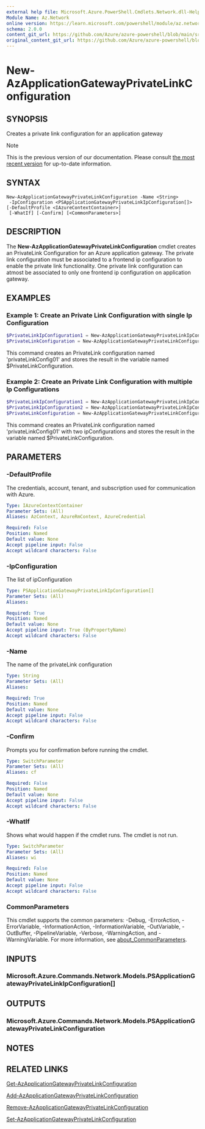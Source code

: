 ```yaml
---
external help file: Microsoft.Azure.PowerShell.Cmdlets.Network.dll-Help.xml
Module Name: Az.Network
online version: https://learn.microsoft.com/powershell/module/az.network/new-azapplicationgatewayprivatelinkconfiguration
schema: 2.0.0
content_git_url: https://github.com/Azure/azure-powershell/blob/main/src/Network/Network/help/New-AzApplicationGatewayPrivateLinkConfiguration.md
original_content_git_url: https://github.com/Azure/azure-powershell/blob/main/src/Network/Network/help/New-AzApplicationGatewayPrivateLinkConfiguration.md
---
```


# New-AzApplicationGatewayPrivateLinkConfiguration

## SYNOPSIS
Creates a private link configuration for an application gateway

> [!NOTE]
>This is the previous version of our documentation. Please consult [the most recent version](/powershell/module/az.network/new-azapplicationgatewayprivatelinkconfiguration) for up-to-date information.

## SYNTAX

```
New-AzApplicationGatewayPrivateLinkConfiguration -Name <String>
 -IpConfiguration <PSApplicationGatewayPrivateLinkIpConfiguration[]> [-DefaultProfile <IAzureContextContainer>]
 [-WhatIf] [-Confirm] [<CommonParameters>]
```

## DESCRIPTION
The **New-AzApplicationGatewayPrivateLinkConfiguration** cmdlet creates an PrivateLink Configuration for an Azure application gateway.
The private link configuration must be associated to a frontend ip configuration to enable the private link functionality.
One private link configuration can atmost be associated to only one frontend ip configuration on application gateway.

## EXAMPLES

### Example 1: Create an Private Link Configuration with single Ip Configuration
```powershell
$PrivateLinkIpConfiguration1 = New-AzApplicationGatewayPrivateLinkIpConfiguration -Name "ipConfig01" -Subnet $subnet -Primary
$PrivateLinkConfiguration = New-AzApplicationGatewayPrivateLinkConfiguration -Name "privateLinkConfig01" -IpConfiguration $privateLinkIpConfiguration1
```

This command creates an PrivateLink configuration named 'privateLinkConfig01' and stores the result in the variable named $PrivateLinkConfiguration.

### Example 2: Create an Private Link Configuration with multiple Ip Configurations
```powershell
$PrivateLinkIpConfiguration1 = New-AzApplicationGatewayPrivateLinkIpConfiguration -Name "ipConfig01" -Subnet $subnet -Primary
$PrivateLinkIpConfiguration2 = New-AzApplicationGatewayPrivateLinkIpConfiguration -Name "ipConfig02" -Subnet $subnet
$PrivateLinkConfiguration = New-AzApplicationGatewayPrivateLinkConfiguration -Name "privateLinkConfig01" -IpConfiguration $privateLinkIpConfiguration1, $privateLinkIpConfiguration2
```

This command creates an PrivateLink configuration named 'privateLinkConfig01' with two ipConfigurations and stores the result in the variable named $PrivateLinkConfiguration. 

## PARAMETERS

### -DefaultProfile
The credentials, account, tenant, and subscription used for communication with Azure.

```yaml
Type: IAzureContextContainer
Parameter Sets: (All)
Aliases: AzContext, AzureRmContext, AzureCredential

Required: False
Position: Named
Default value: None
Accept pipeline input: False
Accept wildcard characters: False
```

### -IpConfiguration
The list of ipConfiguration

```yaml
Type: PSApplicationGatewayPrivateLinkIpConfiguration[]
Parameter Sets: (All)
Aliases:

Required: True
Position: Named
Default value: None
Accept pipeline input: True (ByPropertyName)
Accept wildcard characters: False
```

### -Name
The name of the privateLink configuration

```yaml
Type: String
Parameter Sets: (All)
Aliases:

Required: True
Position: Named
Default value: None
Accept pipeline input: False
Accept wildcard characters: False
```

### -Confirm
Prompts you for confirmation before running the cmdlet.

```yaml
Type: SwitchParameter
Parameter Sets: (All)
Aliases: cf

Required: False
Position: Named
Default value: None
Accept pipeline input: False
Accept wildcard characters: False
```

### -WhatIf
Shows what would happen if the cmdlet runs.
The cmdlet is not run.

```yaml
Type: SwitchParameter
Parameter Sets: (All)
Aliases: wi

Required: False
Position: Named
Default value: None
Accept pipeline input: False
Accept wildcard characters: False
```

### CommonParameters
This cmdlet supports the common parameters: -Debug, -ErrorAction, -ErrorVariable, -InformationAction, -InformationVariable, -OutVariable, -OutBuffer, -PipelineVariable, -Verbose, -WarningAction, and -WarningVariable. For more information, see [about_CommonParameters](http://go.microsoft.com/fwlink/?LinkID=113216).

## INPUTS

### Microsoft.Azure.Commands.Network.Models.PSApplicationGatewayPrivateLinkIpConfiguration[]

## OUTPUTS

### Microsoft.Azure.Commands.Network.Models.PSApplicationGatewayPrivateLinkConfiguration

## NOTES

## RELATED LINKS

[Get-AzApplicationGatewayPrivateLinkConfiguration](./Get-AzApplicationGatewayPrivateLinkConfiguration.md)

[Add-AzApplicationGatewayPrivateLinkConfiguration](./Add-AzApplicationGatewayPrivateLinkConfiguration.md)

[Remove-AzApplicationGatewayPrivateLinkConfiguration](./Remove-AzApplicationGatewayPrivateLinkConfiguration.md)

[Set-AzApplicationGatewayPrivateLinkConfiguration](./Set-AzApplicationGatewayPrivateLinkConfiguration.md)
